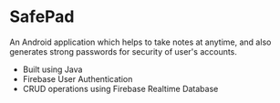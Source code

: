 # SafePad
An Android application which helps to take notes at anytime, and also generates strong passwords for security of user's accounts.

- Built using Java
- Firebase User Authentication
- CRUD operations using Firebase Realtime Database

